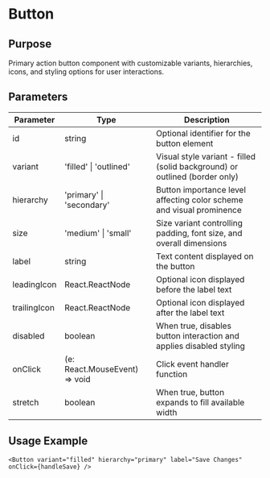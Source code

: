 # Button

## Purpose

Primary action button component with customizable variants, hierarchies, icons, and styling options for user interactions.

## Parameters

| Parameter    | Type                                             | Description                                                                |
| ------------ | ------------------------------------------------ | -------------------------------------------------------------------------- |
| id           | string                                           | Optional identifier for the button element                                 |
| variant      | 'filled' \| 'outlined'                           | Visual style variant - filled (solid background) or outlined (border only) |
| hierarchy    | 'primary' \| 'secondary'                         | Button importance level affecting color scheme and visual prominence       |
| size         | 'medium' \| 'small'                              | Size variant controlling padding, font size, and overall dimensions        |
| label        | string                                           | Text content displayed on the button                                       |
| leadingIcon  | React.ReactNode                                  | Optional icon displayed before the label text                              |
| trailingIcon | React.ReactNode                                  | Optional icon displayed after the label text                               |
| disabled     | boolean                                          | When true, disables button interaction and applies disabled styling        |
| onClick      | (e: React.MouseEvent<HTMLButtonElement>) => void | Click event handler function                                               |
| stretch      | boolean                                          | When true, button expands to fill available width                          |

## Usage Example

```tsx
<Button variant="filled" hierarchy="primary" label="Save Changes" onClick={handleSave} />
```
